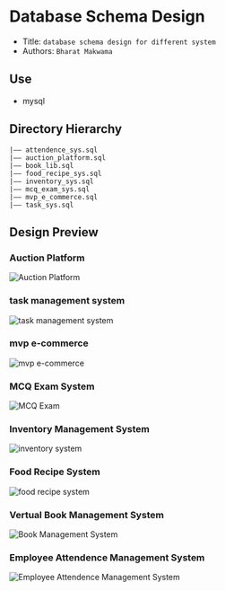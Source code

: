 # Database Schema Design


- Title: `database schema design for different system`
- Authors: `Bharat Makwama`

## Use

- mysql

## Directory Hierarchy

```
|—— attendence_sys.sql
|—— auction_platform.sql
|—— book_lib.sql
|—— food_recipe_sys.sql
|—— inventory_sys.sql
|—— mcq_exam_sys.sql
|—— mvp_e_commerce.sql
|—— task_sys.sql
```

## Design Preview

### Auction Platform

![Auction Platform](<preview/Untitled (6).png>)

### task management system

![task management system](preview/Untitled.png)

### mvp e-commerce

![mvp e-commerce](<preview/Untitled (1).png>)

### MCQ Exam System

![MCQ Exam](<preview/Untitled (2).png>)

### Inventory Management System

![inventory system](<preview/Untitled (3).png>)

### Food Recipe System

![food recipe system](<preview/Untitled (4).png>)

### Vertual Book Management System

![Book Management System](<preview/Untitled (5).png>)

### Employee Attendence Management System

![Employee Attendence Management System](<preview/Untitled (7).png>)
